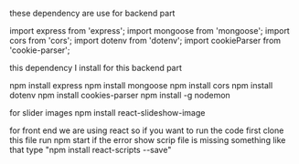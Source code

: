 these dependency are use for backend part

import express from 'express';
import mongoose from 'mongoose';
import cors from 'cors';
import dotenv from 'dotenv';
import cookieParser from 'cookie-parser';

this dependency I install for this backend part

npm install express
npm install mongoose
npm install cors
npm install dotenv
npm install cookies-parser
npm install -g nodemon

for slider images
npm install react-slideshow-image


for front end we are using react so if you want to run the code  first clone this file run npm start
if the error show scrip file is missing something like that type "npm install react-scripts --save"
